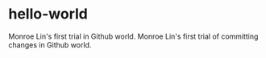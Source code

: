 # hello-world
Monroe Lin's first trial in Github world.
Monroe Lin's first trial of committing changes in Github world.
